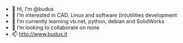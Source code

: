 - 👋 Hi, I’m @budus
- 👀 I’m interested in CAD, Linux and software (in)utilities development
- 🌱 I’m currently learning vb.net, python, debian and SolidWorks
- 💞️ I’m looking to collaborate on none
- 📫 http://www.budus.it

